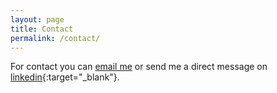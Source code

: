 ```yaml
---
layout: page
title: Contact
permalink: /contact/
---
```



For contact you can [email me](mailto:{{site.email}}) or send me a direct message on [linkedin](https://www.linkedin.com/in/enrique-brosse/){:target="_blank"}.
